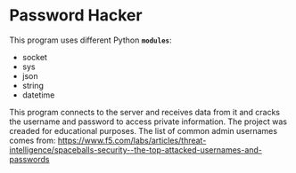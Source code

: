 # Password Hacker

This program uses different Python <code>**modules**</code>: 
- socket
- sys
- json
- string
- datetime


This program connects to the server and receives data from it and cracks the username and password to access private information. 
The project was creaded for educational purposes. 
The list of common admin usernames comes from: https://www.f5.com/labs/articles/threat-intelligence/spaceballs-security--the-top-attacked-usernames-and-passwords
